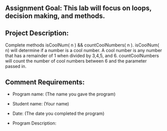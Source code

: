 ## Assignment  Goal: This lab will focus on loops, decision making, and methods. 

## Project Description: 
Complete methods isCoolNum( n ) && countCoolNumbers( n ).  isCoolNum( n) will determine if a number is a cool number.  A cool number is any number that has a remainder of 1 when divided by 3,4,5, and 6.  countCoolNumbers will count the number
of cool numbers between 6 and the parameter passed in.   

## Comment Requirements:

- Program name: (The name you gave the program)

- Student name: (Your name)

- Date: (The date you completed the program)

- Program Description: